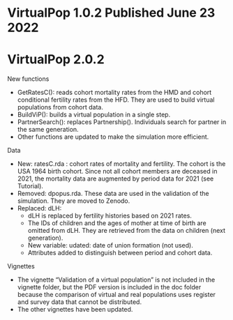 # VirtualPop 1.0.2 Published June 23 2022

# VirtualPop 2.0.2

New functions

-   GetRatesC(): reads cohort mortality rates from the HMD and cohort
    conditional fertility rates from the HFD. They are used to build
    virtual populations from cohort data.
-   BuildViP(): builds a virtual population in a single step.
-   PartnerSearch(): replaces Partnership(). Individuals search for
    partner in the same generation.
-   Other functions are updated to make the simulation more efficient.

Data

-   New: ratesC.rda : cohort rates of mortality and fertility. The
    cohort is the USA 1964 birth cohort. Since not all cohort members
    are deceased in 2021, the mortality data are augmented by period
    data for 2021 (see Tutorial).
-   Removed: dpopus.rda. These data are used in the validation of the
    simulation. They are moved to Zenodo.
-   Replaced: dLH:
    -   dLH is replaced by fertility histories based on 2021 rates.
    -   The IDs of children and the ages of mother at time of birth are
        omitted from dLH. They are retrieved from the data on children
        (next generation).
    -   New variable: udated: date of union formation (not used).
    -   Attributes added to distinguish between period and cohort data.

Vignettes

-   The vignette “Validation of a virtual population” is not included in
    the vignette folder, but the PDF version is included in the doc
    folder because the comparison of virtual and real populations uses
    register and survey data that cannot be distributed.
-   The other vignettes have been updated.
